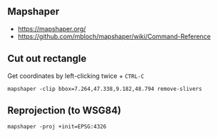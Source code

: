 ## Mapshaper
- https://mapshaper.org/
- https://github.com/mbloch/mapshaper/wiki/Command-Reference

## Cut out rectangle
Get coordinates by left-clicking twice + `CTRL-C`

    mapshaper -clip bbox=7.264,47.338,9.182,48.794 remove-slivers
    
## Reprojection (to WSG84)

    mapshaper -proj +init=EPSG:4326
